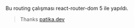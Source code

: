Bu routing çalışması react-router-dom 5 ile yapıldı.

>Thanks [patika.dev](https://www.patika.dev/tr)